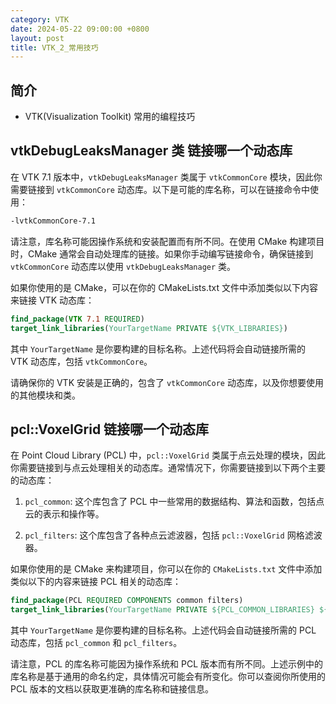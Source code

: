 ```yaml
---
category: VTK
date: 2024-05-22 09:00:00 +0800
layout: post
title: VTK_2_常用技巧
---
```

## 简介

+ VTK(Visualization Toolkit) 常用的编程技巧

## vtkDebugLeaksManager 类 链接哪一个动态库

在 VTK 7.1 版本中，`vtkDebugLeaksManager` 类属于 `vtkCommonCore` 模块，因此你需要链接到 `vtkCommonCore` 动态库。以下是可能的库名称，可以在链接命令中使用：

```bash
-lvtkCommonCore-7.1
```

请注意，库名称可能因操作系统和安装配置而有所不同。在使用 CMake 构建项目时，CMake 通常会自动处理库的链接。如果你手动编写链接命令，确保链接到 `vtkCommonCore` 动态库以使用 `vtkDebugLeaksManager` 类。

如果你使用的是 CMake，可以在你的 CMakeLists.txt 文件中添加类似以下内容来链接 VTK 动态库：

```cmake
find_package(VTK 7.1 REQUIRED)
target_link_libraries(YourTargetName PRIVATE ${VTK_LIBRARIES})
```

其中 `YourTargetName` 是你要构建的目标名称。上述代码将会自动链接所需的 VTK 动态库，包括 `vtkCommonCore`。

请确保你的 VTK 安装是正确的，包含了 `vtkCommonCore` 动态库，以及你想要使用的其他模块和类。

## pcl::VoxelGrid 链接哪一个动态库

在 Point Cloud Library (PCL) 中，`pcl::VoxelGrid` 类属于点云处理的模块，因此你需要链接到与点云处理相关的动态库。通常情况下，你需要链接到以下两个主要的动态库：

1. `pcl_common`: 这个库包含了 PCL 中一些常用的数据结构、算法和函数，包括点云的表示和操作等。

2. `pcl_filters`: 这个库包含了各种点云滤波器，包括 `pcl::VoxelGrid` 网格滤波器。

如果你使用的是 CMake 来构建项目，你可以在你的 `CMakeLists.txt` 文件中添加类似以下的内容来链接 PCL 相关的动态库：

```cmake
find_package(PCL REQUIRED COMPONENTS common filters)
target_link_libraries(YourTargetName PRIVATE ${PCL_COMMON_LIBRARIES} ${PCL_FILTERS_LIBRARIES})
```

其中 `YourTargetName` 是你要构建的目标名称。上述代码会自动链接所需的 PCL 动态库，包括 `pcl_common` 和 `pcl_filters`。

请注意，PCL 的库名称可能因为操作系统和 PCL 版本而有所不同。上述示例中的库名称是基于通用的命名约定，具体情况可能会有所变化。你可以查阅你所使用的 PCL 版本的文档以获取更准确的库名称和链接信息。